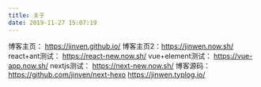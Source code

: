 ```yaml
---
title: 关于
date: 2019-11-27 15:07:19
---
```


博客主页： https://jinven.github.io/
博客主页2：https://jinwen.now.sh/
react+ant测试： https://react-new.now.sh/
vue+element测试： https://vue-app.now.sh/
nextjs测试： https://next-new.now.sh/
博客源码： https://github.com/jinven/next-hexo
https://jinwen.typlog.io/

